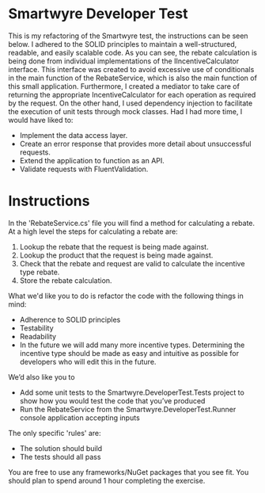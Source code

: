 # Smartwyre Developer Test

This is my refactoring of the Smartwyre test, the instructions can be seen below.
I adhered to the SOLID principles to maintain a well-structured, readable, and easily scalable code. As you can see, the rebate calculation is being done from individual implementations of the IIncentiveCalculator interface. This interface was created to avoid excessive use of conditionals in the main function of the RebateService, which is also the main function of this small application. Furthermore, I created a mediator to take care of returning the appropriate IncentiveCalculator for each operation as required by the request. On the other hand, I used dependency injection to facilitate the execution of unit tests through mock classes.
Had I had more time, I would have liked to:

- Implement the data access layer.
- Create an error response that provides more detail about unsuccessful requests.
- Extend the application to function as an API.
- Validate requests with FluentValidation.

# Instructions

In the 'RebateService.cs' file you will find a method for calculating a rebate. At a high level the steps for calculating a rebate are:

 1. Lookup the rebate that the request is being made against.
 2. Lookup the product that the request is being made against.
 2. Check that the rebate and request are valid to calculate the incentive type rebate.
 3. Store the rebate calculation.

What we'd like you to do is refactor the code with the following things in mind:

 - Adherence to SOLID principles
 - Testability
 - Readability
 - In the future we will add many more incentive types. Determining the incentive type should be made as easy and intuitive as possible for developers who will edit this in the future.

We’d also like you to 
 - Add some unit tests to the Smartwyre.DeveloperTest.Tests project to show how you would test the code that you’ve produced 
 - Run the RebateService from the Smartwyre.DeveloperTest.Runner console application accepting inputs

The only specific 'rules' are:

- The solution should build
- The tests should all pass

You are free to use any frameworks/NuGet packages that you see fit. You should plan to spend around 1 hour completing the exercise.

